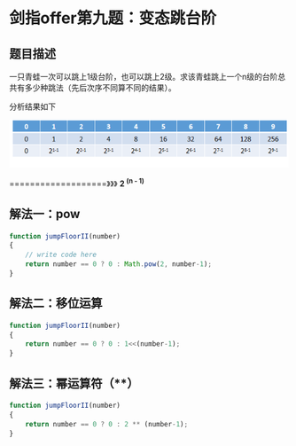 

# 剑指offer第九题：变态跳台阶

## 题目描述

一只青蛙一次可以跳上1级台阶，也可以跳上2级。求该青蛙跳上一个n级的台阶总共有多少种跳法（先后次序不同算不同的结果）。



分析结果如下

![img](images/20190825203443590.png)

===================》》》   **2 <sup>(n - 1)</sup>**

## 解法一：pow

```javascript
function jumpFloorII(number)
{
    // write code here
    return number == 0 ? 0 : Math.pow(2, number-1);
}
```



## 解法二：移位运算



```javascript
function jumpFloorII(number)
{
    return number == 0 ? 0 : 1<<(number-1);
}
```


## 解法三：幂运算符（**）



```javascript
function jumpFloorII(number)
{
    return number == 0 ? 0 : 2 ** (number-1);
}
```

